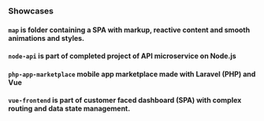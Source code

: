 ### Showcases

#### `map` is folder containing a SPA with markup, reactive content and smooth animations and styles.
#### `node-api` is part of completed project of API microservice on Node.js
#### `php-app-marketplace` mobile app marketplace made with Laravel (PHP) and Vue
#### `vue-frontend` is part of customer faced dashboard (SPA) with complex routing and data state management.
